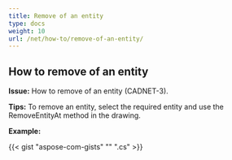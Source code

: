 ```yaml
---
title: Remove of an entity
type: docs
weight: 10
url: /net/how-to/remove-of-an-entity/
---
```


## **How to remove of an entity**

**Issue:** How to remove of an entity (CADNET-3).

**Tips:** To remove an entity, select the required entity and use the RemoveEntityAt method in the drawing.

**Example:**

{{< gist "aspose-com-gists" "" ".cs" >}}